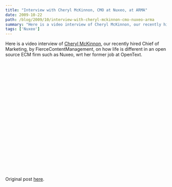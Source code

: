 ```yaml
---
title: "Interview with Cheryl McKinnon, CMO at Nuxeo, at ARMA"
date: 2009-10-22
path: /blog/2009/10/interview-with-cheryl-mckinnon-cmo-nuxeo-arma
summary: "Here is a video interview of Cheryl McKinnon, our recently hired Chief of Marketing, by FierceContentManagement, on how life is different in an open source ECM firm such as Nuxeo, wrt her former job at OpenText."
tags: ['Nuxeo']
---
```


<p>Here is a video interview of <a href="http://blogs.nuxeo.com/cmkinnon">Cheryl McKinnon</a>, our recently hired Chief of Marketing, by FierceContentManagement, on how life is different in an open source ECM firm such as Nuxeo, wrt her former job at OpenText.</p> 
 <p>
<object width="425" height="344"><param name="movie" value="https://www.youtube.com/v/EPgvdsKf6yY&amp;hl=fr&amp;fs=1&amp;"><param name="allowFullScreen" value="true"><param name="allowscriptaccess" value="always"><embed src="https://www.youtube.com/v/EPgvdsKf6yY&amp;hl=fr&amp;fs=1&amp;" type="application/x-shockwave-flash" allowscriptaccess="always" allowfullscreen="true" width="425" height="344"></embed></object>
</p> 
 
 
 <p>
Original post <a href="http://www.fiercecontentmanagement.com/story/interview-cheryl-mckinnon-cmo-nuxeo-arma/2009-10-20">here</a>.
</p> 

